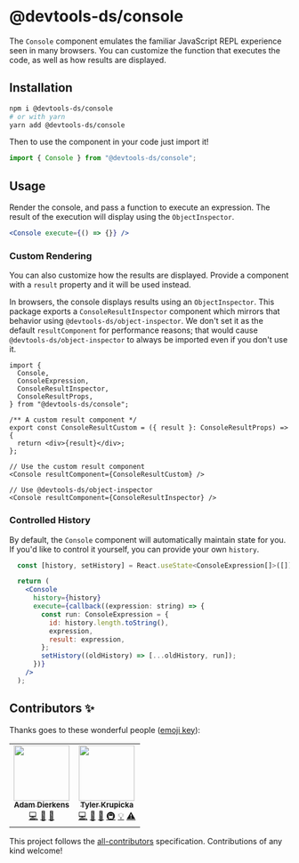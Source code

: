 # @devtools-ds/console

The `Console` component emulates the familiar JavaScript REPL experience seen in many browsers. You can customize the function that executes the code, as well as how results are displayed.

## Installation

```sh
npm i @devtools-ds/console
# or with yarn
yarn add @devtools-ds/console
```

Then to use the component in your code just import it!

```js
import { Console } from "@devtools-ds/console";
```

## Usage

Render the console, and pass a function to execute an expression.
The result of the execution will display using the `ObjectInspector`.

```jsx
<Console execute={() => {}} />
```

### Custom Rendering

You can also customize how the results are displayed.
Provide a component with a `result` property and it will be used instead.

In browsers, the console displays results using an `ObjectInspector`.
This package exports a `ConsoleResultInspector` component which mirrors that behavior using `@devtools-ds/object-inspector`.
We don't set it as the default `resultComponent` for performance reasons; that would cause `@devtools-ds/object-inspector` to always be imported even if you don't use it.

```tsx
import {
  Console,
  ConsoleExpression,
  ConsoleResultInspector,
  ConsoleResultProps,
} from "@devtools-ds/console";

/** A custom result component */
export const ConsoleResultCustom = ({ result }: ConsoleResultProps) => {
  return <div>{result}</div>;
};

// Use the custom result component
<Console resultComponent={ConsoleResultCustom} />

// Use @devtools-ds/object-inspector
<Console resultComponent={ConsoleResultInspector} />
```

### Controlled History

By default, the `Console` component will automatically maintain state for you. If you'd like to control it yourself, you can provide your own `history`.

```jsx
  const [history, setHistory] = React.useState<ConsoleExpression[]>([]);

  return (
    <Console
      history={history}
      execute={callback((expression: string) => {
        const run: ConsoleExpression = {
          id: history.length.toString(),
          expression,
          result: expression,
        };
        setHistory((oldHistory) => [...oldHistory, run]);
      })}
    />
  );
```

## Contributors ✨

Thanks goes to these wonderful people ([emoji key](https://allcontributors.org/docs/en/emoji-key)):

<!-- ALL-CONTRIBUTORS-LIST:START - Do not remove or modify this section -->
<!-- prettier-ignore-start -->
<!-- markdownlint-disable -->
<table>
  <tr>
    <td align="center"><a href="https://github.com/adierkens"><img src="https://github.com/avatars/u/3981??s=100" width="100px;" alt=""/><br /><sub><b>Adam Dierkens</b></sub></a><br /><a href="https://github.com/intuit/devtools-ds/commits?author=adierkens" title="Code">💻</a> <a href="https://github.com/intuit/devtools-ds/commits?author=adierkens" title="Documentation">📖</a> <a href="#design-adierkens" title="Design">🎨</a></td>
    <td align="center"><a href="https://github.com/tkrupicka"><img src="https://github.com/avatars/u/3976??s=100" width="100px;" alt=""/><br /><sub><b>Tyler Krupicka</b></sub></a><br /><a href="https://github.com/intuit/devtools-ds/commits?author=tkrupicka" title="Code">💻</a> <a href="https://github.com/intuit/devtools-ds/commits?author=tkrupicka" title="Documentation">📖</a> <a href="#design-tkrupicka" title="Design">🎨</a> <a href="#infra-tkrupicka" title="Infrastructure (Hosting, Build-Tools, etc)">🚇</a> <a href="#example-tkrupicka" title="Examples">💡</a> <a href="https://github.com/intuit/devtools-ds/commits?author=tkrupicka" title="Tests">⚠️</a></td>
  </tr>
</table>

<!-- markdownlint-restore -->
<!-- prettier-ignore-end -->

<!-- ALL-CONTRIBUTORS-LIST:END -->

This project follows the [all-contributors](https://github.com/all-contributors/all-contributors) specification. Contributions of any kind welcome!

